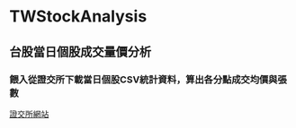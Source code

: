 # TWStockAnalysis

## 台股當日個股成交量價分析

### 餵入從證交所下載當日個股CSV統計資料，算出各分點成交均價與張數
[證交所網站](https://www.twse.com.tw/pcversion/zh/page/trading/exchange/STOCK_DAY.html)
